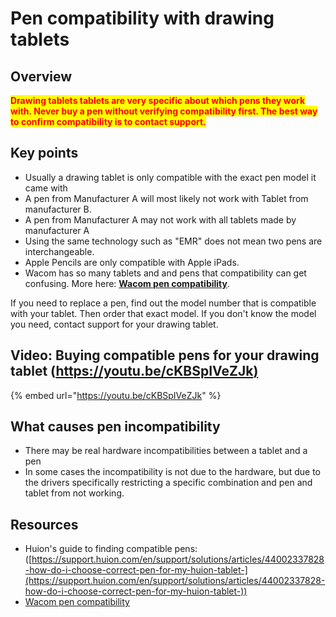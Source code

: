 # Pen compatibility with drawing tablets

## Overview

<mark style="color:red;">**Drawing tablets tablets are very specific about which pens they work with. Never buy a pen without verifying compatibility first. The best way to confirm compatibility is to contact support.**</mark>

## **Key points**

* Usually a drawing tablet is only compatible with the exact pen model it came with
* A pen from Manufacturer A will most likely not work with Tablet from manufacturer B.
* A pen from Manufacturer A may not work with all tablets made by manufacturer A
* Using the same technology such as "EMR" does not mean two pens are interchangeable.
* Apple Pencils are only compatible with Apple iPads.
* Wacom has so many tablets and and pens that compatibility can get confusing. More here: [**Wacom pen compatibility**](../../drawing-tablet-brands/wacom/wacom-pen-compatibility.md).

If you need to replace a pen, find out the model number that is compatible with your tablet. Then order that exact model. If you don't know the model you need, contact support for your drawing tablet.

## Video: Buying compatible pens for your drawing tablet ([https://youtu.be/cKBSpIVeZJk)](https://youtu.be/cKBSpIVeZJk)

{% embed url="https://youtu.be/cKBSpIVeZJk" %}

## What causes pen incompatibility

* There may be real hardware incompatibilities between a tablet and a pen
* In some cases the incompatibility is not due to the hardware, but due to the drivers specifically restricting a specific combination and pen and tablet from not working.&#x20;

## Resources

* Huion's guide to finding compatible pens: ([https://support.huion.com/en/support/solutions/articles/44002337828-how-do-i-choose-correct-pen-for-my-huion-tablet-](https://support.huion.com/en/support/solutions/articles/44002337828-how-do-i-choose-correct-pen-for-my-huion-tablet-))
* [Wacom pen compatibility](../../drawing-tablet-brands/wacom/wacom-pen-compatibility.md) &#x20;



